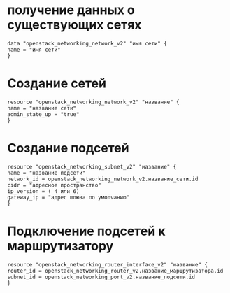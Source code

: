 # получение данных о существующих сетях
``` hcl
data "openstack_networking_network_v2" "имя сети" {
name = "имя сети"
}
```
# Создание сетей
```
resource "openstack_networking_network_v2" "название" {
name = "название сети"
admin_state_up = "true"
}
```
# Создание подсетей
```
resource "openstack_networking_subnet_v2" "название" {
name = "название подсети"
network_id = openstack_networking_network_v2.название_сети.id
cidr = "адресное пространство"
ip_version = ( 4 или 6)
gateway_ip = "адрес шлюза по умолчанию"
}
```
# Подключение подсетей к маршрутизатору
```
resource "openstack_networking_router_interface_v2" "название" {
router_id = openstack_networking_router_v2.название_маршрутизатора.id
subnet_id = openstack_networking_port_v2.название_подсети.id
}
```
